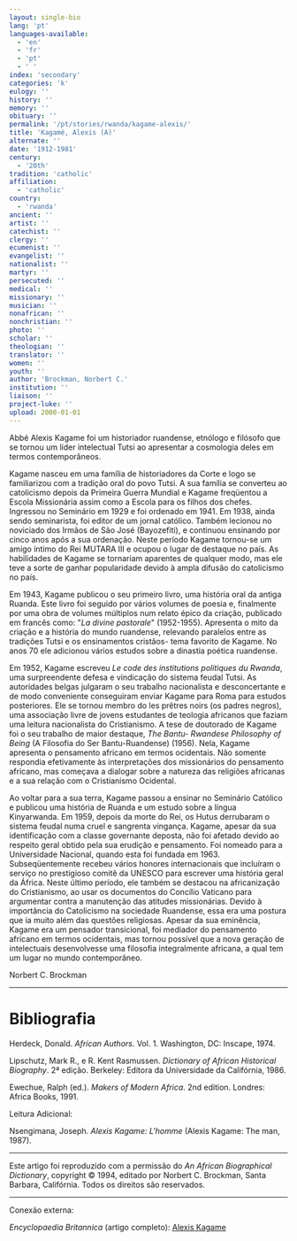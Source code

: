 ```yaml
---
layout: single-bio
lang: 'pt'
languages-available:
  - 'en'
  - 'fr'
  - 'pt'
  - ' '
index: 'secondary'
categories: 'k'
eulogy: ''
history: ''
memory: ''
obituary: ''
permalink: '/pt/stories/rwanda/kagame-alexis/'
title: 'Kagamé, Alexis (A)'
alternate: ''
date: '1912-1981'
century:
  - '20th'
tradition: 'catholic'
affiliation:
  - 'catholic'
country:
  - 'rwanda'
ancient: ''
artist: ''
catechist: ''
clergy: ''
ecumenist: ''
evangelist: ''
nationalist: ''
martyr: ''
persecuted: ''
medical: ''
missionary: ''
musician: ''
nonafrican: ''
nonchristian: ''
photo: ''
scholar: ''
theologian: ''
translator: ''
women: ''
youth: ''
author: 'Brockman, Norbert C.'
institution: ''
liaison: ''
project-luke: ''
upload: 2000-01-01
---
```



Abbé Alexis Kagame foi um historiador ruandense, etnólogo e filósofo que se tornou um líder intelectual Tutsi ao apresentar a cosmologia deles em termos contemporâneos.

Kagame nasceu em uma família de historiadores da Corte e logo se familiarizou com a tradição oral do povo Tutsi. A sua família se converteu ao catolicismo depois da Primeira Guerra Mundial e Kagame freqüentou a Escola Missionária assim como a Escola para os filhos dos chefes. Ingressou no Seminário em 1929 e foi ordenado em 1941. Em 1938, ainda sendo seminarista, foi editor de um jornal católico. Também lecionou no noviciado dos Irmãos de São José (Bayozefiti), e continuou ensinando por cinco anos após a sua ordenação. Neste período Kagame tornou-se um amigo íntimo do Rei MUTARA III e ocupou o lugar de destaque no país. As habilidades de Kagame se tornariam aparentes de qualquer modo, mas ele teve a sorte de ganhar popularidade devido à ampla difusão do catolicismo no país.

Em 1943, Kagame publicou o seu primeiro livro, uma história oral da antiga Ruanda. Este livro foi seguido por vários volumes de poesia e, finalmente por uma obra de volumes múltiplos num relato épico da criação, publicado em francês como: "*La divine pastorale*" (1952-1955).  Apresenta o mito da criação e a história do mundo ruandense, relevando paralelos entre as tradições Tutsi e os ensinamentos cristãos- tema favorito de Kagame. No anos 70 ele adicionou vários estudos sobre a dinastia poética ruandense.

Em 1952, Kagame escreveu *Le code des institutions politiques du Rwanda*, uma surpreendente defesa e vindicação do sistema feudal Tutsi. As autoridades belgas julgaram o seu trabalho nacionalista e desconcertante e de modo conveniente conseguiram enviar Kagame para Roma para estudos posteriores. Ele se tornou membro do les prêtres noirs (os padres negros), uma associação livre de jovens estudantes de teologia africanos que faziam uma leitura nacionalista do Cristianismo. A tese de doutorado de Kagame foi o seu trabalho de maior destaque, *The Bantu- Rwandese Philosophy of Being* (A Filosofia do Ser Bantu-Ruandense) (1956). Nela, Kagame apresenta o pensamento africano em termos ocidentais. Não somente respondia efetivamente às interpretações dos missionários do pensamento africano, mas começava a dialogar sobre a natureza das religiões africanas e a sua relação com o Cristianismo Ocidental.

Ao voltar para a sua terra, Kagame passou a ensinar no Seminário Católico e publicou uma história de Ruanda e um estudo sobre a língua Kinyarwanda. Em 1959, depois da morte do Rei, os Hutus derrubaram o sistema feudal numa cruel e sangrenta vingança. Kagame, apesar da sua identificação com a classe governante deposta, não foi afetado devido ao respeito geral obtido pela sua erudição e pensamento. Foi nomeado para a Universidade Nacional, quando esta foi fundada em 1963. Subseqüentemente recebeu vários honores internacionais que incluíram o serviço no prestigioso comitê da UNESCO para escrever uma história geral da África. Neste último período, ele também se destacou na africanização do Cristianismo, ao usar os documentos do Concílio Vaticano para argumentar contra a manutenção das atitudes missionárias. Devido à importância do Catolicismo na sociedade Ruandense, essa era uma postura que ia muito além das questões religiosas. Apesar da sua eminência, Kagame era um pensador transicional, foi mediador do pensamento africano em termos ocidentais, mas tornou possível que a nova geração de intelectuais desenvolvesse uma filosofia integralmente africana, a qual tem um lugar no mundo contemporâneo.

Norbert C. Brockman

---

# Bibliografia

Herdeck, Donald. *African Authors*. Vol. 1. Washington, DC: Inscape, 1974.

Lipschutz, Mark R., e R. Kent Rasmussen. *Dictionary of African Historical Biography*. 2ª edição. Berkeley: Editora da Universidade da Califórnia, 1986.

Ewechue, Ralph (ed.). *Makers of Modern Africa*. 2nd edition. Londres: Africa Books, 1991.

Leitura Adicional:

Nsengimana, Joseph. *Alexis Kagame: L'homme* (Alexis Kagame: The man, 1987).

---

Este artigo foi reproduzido com a permissão do *An African Biographical Dictionary*, copyright © 1994, editado por Norbert C. Brockman, Santa Barbara, Califórnia. Todos os direitos são reservados.

---

Conexão externa:

*Encyclopaedia Britannica* (artigo completo): [Alexis Kagame](http://www.britannica.com/EBchecked/topic/309585/Alexis-Kagame)